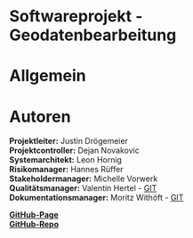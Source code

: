 # Softwareprojekt - Geodatenbearbeitung

# Allgemein


# Autoren

**Projektleiter:** Justin Drögemeier  
**Projektcontroller:** Dejan Novakovic  
**Systemarchitekt:** Leon Hornig  
**Risikomanager:** Hannes Rüffer  
**Stakeholdermanager:** Michelle Vorwerk  
**Qualitätsmanager:** Valentin Hertel - [GIT](https://github.com/Valentin235)  
**Dokumentationsmanager:** Moritz Withöft - [GIT](https://github.com/mwithoeft)


**[GitHub-Page](LINK)**  
**[GitHub-Repo](https://github.com/geodatenprojekt/repo)**
